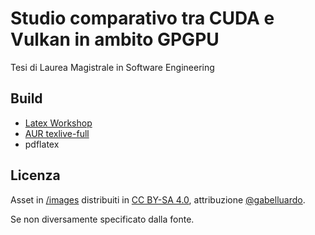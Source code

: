 # Studio comparativo tra CUDA e Vulkan in ambito GPGPU

Tesi di Laurea Magistrale in Software Engineering

## Build

- [Latex Workshop](https://marketplace.visualstudio.com/items?itemName=James-Yu.latex-workshop)
- [AUR texlive-full](https://aur.archlinux.org/packages/texlive-full)
- pdflatex

## Licenza

Asset in [/images](/images) distribuiti in [CC BY-SA 4.0](https://creativecommons.org/licenses/by-sa/4.0/), attribuzione [@gabelluardo](https://github.com/gabelluardo).

Se non diversamente specificato dalla fonte.
